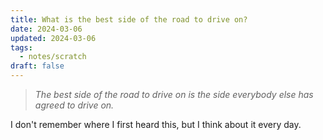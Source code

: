 ```yaml
---
title: What is the best side of the road to drive on?
date: 2024-03-06
updated: 2024-03-06
tags:
  - notes/scratch
draft: false
---
```

> *The best side of the road to drive on is the side everybody else has agreed to drive on.*

I don't remember where I first heard this, but I think about it every day.